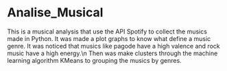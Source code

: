 # Analise_Musical
This is a musical analysis that use the API Spotify to collect the musics made in Python.
It was made a plot graphs to know what define a music genre.
It was noticed that musics like pagode have a high valence and rock music have a high energy.\n
Then was make clusters through the machine learning algorithm KMeans to grouping the musics by genres.
